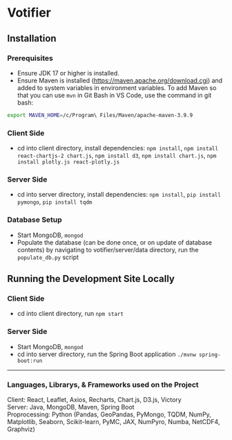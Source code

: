 # Votifier

## Installation

### Prerequisites
- Ensure JDK 17 or higher is installed.
- Ensure Maven is installed (https://maven.apache.org/download.cgi) and added to system variables in environment variables. To add Maven so that you can use `mvn` in Git Bash in VS Code, use the command in git bash:
```sh 
export MAVEN_HOME=/c/Program\ Files/Maven/apache-maven-3.9.9
```

### Client Side
- cd into client directory, install dependencies: `npm install`, `npm install react-chartjs-2 chart.js`, `npm install d3`, `npm install chart.js`, `npm install plotly.js react-plotly.js`

### Server Side
- cd into server directory, install dependencies:
`npm install`, `pip install pymongo`, `pip install tqdm`

### Database Setup
- Start MongoDB, `mongod`
- Populate the database (can be done once, or on update of database contents) by navigating to votifier/server/data directory, run the `populate_db.py` script

## Running the Development Site Locally

### Client Side
- cd into client directory, run `npm start`

### Server Side
- Start MongoDB, `mongod`
- cd into server directory, run the Spring Boot application `./mvnw spring-boot:run`

-----
### Languages, Librarys, & Frameworks used on the Project
Client: React, Leaflet, Axios, Recharts, Chart.js, D3.js, Victory
</br>Server: Java, MongoDB, Maven, Spring Boot
</br>Proprocessing: Python (Pandas, GeoPandas, PyMongo, TQDM, NumPy, Matplotlib, Seaborn, Scikit-learn, PyMC, JAX, NumPyro, Numba, NetCDF4, Graphviz)
